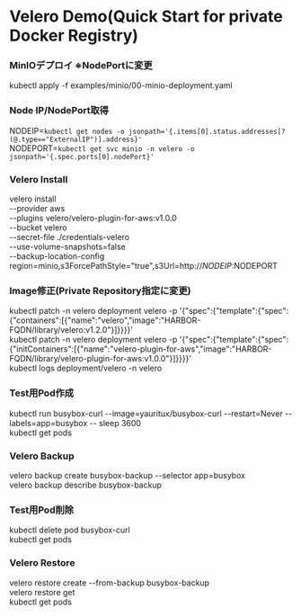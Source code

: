 # Velero Demo(Quick Start for private Docker Registry)

### MinIOデプロイ ※NodePortに変更
kubectl apply -f examples/minio/00-minio-deployment.yaml

### Node IP/NodePort取得
NODEIP=`kubectl get nodes -o jsonpath='{.items[0].status.addresses[?(@.type=="ExternalIP")].address}'`  
NODEPORT=`kubectl get svc minio -n velero -o jsonpath='{.spec.ports[0].nodePort}'`  

### Velero Install
velero install \
    --provider aws \
    --plugins velero/velero-plugin-for-aws:v1.0.0 \
    --bucket velero \
    --secret-file ./credentials-velero \
    --use-volume-snapshots=false \
    --backup-location-config region=minio,s3ForcePathStyle="true",s3Url=http://$NODEIP:$NODEPORT

### Image修正(Private Repository指定に変更)
kubectl patch -n velero deployment velero -p '{"spec":{"template":{"spec":{"containers":[{"name":"velero","image":"HARBOR-FQDN/library/velero:v1.2.0"}]}}}}'  
kubectl patch -n velero deployment velero -p '{"spec":{"template":{"spec":{"initContainers":[{"name":"velero-plugin-for-aws","image":"HARBOR-FQDN/library/velero-plugin-for-aws:v1.0.0"}]}}}}'  
kubectl logs deployment/velero -n velero

### Test用Pod作成
kubectl run busybox-curl --image=yauritux/busybox-curl --restart=Never --labels=app=busybox -- sleep 3600  
kubectl get pods

### Velero Backup
velero backup create busybox-backup --selector app=busybox  
velero backup describe busybox-backup

### Test用Pod削除
kubectl delete pod busybox-curl  
kubectl get pods

### Velero Restore
velero restore create --from-backup busybox-backup  
velero restore get  
kubectl get pods